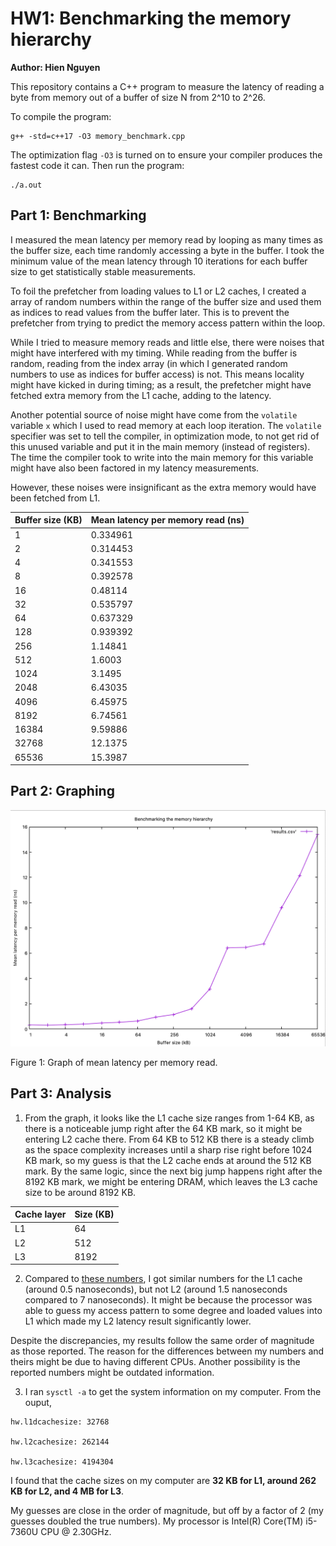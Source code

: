 # HW1: Benchmarking the memory hierarchy
**Author: Hien Nguyen**

This repository contains a C++ program to measure the latency of reading a byte from memory out of a buffer of size N from 2^10 to 2^26.

To compile the program:
```
g++ -std=c++17 -O3 memory_benchmark.cpp
```
The optimization flag `-O3` is turned on to ensure your compiler produces the fastest code it can. Then run the program:

```
./a.out
```


## Part 1: Benchmarking

I measured the mean latency per memory read by looping as many times as the buffer size, each time randomly accessing a byte in the buffer. I took the minimum value of the mean latency through 10 iterations for each buffer size to get statistically stable measurements.

To foil the prefetcher from loading values to L1 or L2 caches, I created a array of random numbers within the range of the buffer size and used them as indices to read values from the buffer later. This is to prevent the prefetcher from trying to predict the memory access pattern within the loop.

While I tried to measure memory reads and little else, there were noises that might have interfered with my timing. While reading from the buffer is random, reading from the index array (in which I generated random numbers to use as indices for buffer access) is not. This means locality might have kicked in during timing; as a result, the prefetcher might have fetched extra memory from the L1 cache, adding to the latency.

Another potential source of noise might have come from the `volatile` variable `x` which I used to read memory at each loop iteration. The `volatile` specifier was set to tell the compiler, in optimization mode, to not get rid of this unused variable and put it in the main memory (instead of registers). The time the compiler took to write into the main memory for this variable might have also been factored in my latency measurements.

However, these noises were insignificant as the extra memory would have been fetched from L1.

Buffer size (KB) | Mean latency per memory read (ns)
-----|------------
1 | 0.334961
2 | 0.314453
4 | 0.341553
8 | 0.392578
16 | 0.48114
32 | 0.535797
64 | 0.637329
128 | 0.939392
256 | 1.14841
512 | 1.6003
1024 | 3.1495
2048 | 6.43035
4096 | 6.45975
8192 | 6.74561
16384 | 9.59886
32768 | 12.1375
65536 | 15.3987

## Part 2: Graphing
![benchmarking graph](graph.png)

Figure 1: Graph of mean latency per memory read.

## Part 3: Analysis

1. From the graph, it looks like the L1 cache size ranges from 1-64 KB, as there is a noticeable jump right after the 64 KB mark, so it might be entering L2 cache there. From 64 KB to 512 KB there is a steady climb as the space complexity increases until a sharp rise right before 1024 KB mark, so my guess is that the L2 cache ends at around the 512 KB mark. By the same logic, since the next big jump happens right after the 8192 KB mark, we might be entering DRAM, which leaves the L3 cache size to be around 8192 KB.

Cache layer | Size (KB)
------------| ----
L1 | 64
L2 | 512
L3 | 8192

2. Compared to [these numbers](http://norvig.com/21-days.html#answers), I got similar numbers for the L1 cache (around 0.5 nanoseconds), but not L2 (around 1.5 nanoseconds compared to 7 nanoseconds). It might be because the processor was able to guess my access pattern to some degree and loaded values into L1 which made my L2 latency result significantly lower.

Despite the discrepancies, my results follow the same order of magnitude as those reported. The reason for the differences between my numbers and theirs might be due to having different CPUs. Another possibility is the reported numbers might be outdated information.  

3. I ran `sysctl -a` to get the system information on my computer. From the ouput,

```
hw.l1dcachesize: 32768

hw.l2cachesize: 262144

hw.l3cachesize: 4194304

```

I found that the cache sizes on my computer are **32 KB for L1, around 262 KB for L2, and 4 MB for L3**.

My guesses are close in the order of magnitude, but off by a factor of 2 (my guesses doubled the true numbers). My processor is Intel(R) Core(TM) i5-7360U CPU @ 2.30GHz.
